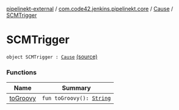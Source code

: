 [pipelinekt-external](../../../index.md) / [com.code42.jenkins.pipelinekt.core](../../index.md) / [Cause](../index.md) / [SCMTrigger](./index.md)

# SCMTrigger

`object SCMTrigger : `[`Cause`](../index.md) [(source)](https://github.com/code42/pipelinekt/tree/master/core/src/main/kotlin/com/code42/jenkins/pipelinekt/core/Cause.kt#L7)

### Functions

| Name | Summary |
|---|---|
| [toGroovy](to-groovy.md) | `fun toGroovy(): `[`String`](https://kotlinlang.org/api/latest/jvm/stdlib/kotlin/-string/index.html) |
